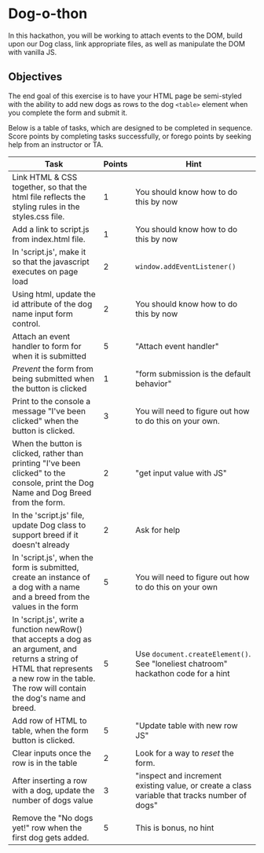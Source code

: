 # Dog-o-thon

In this hackathon, you will be working to attach events to the DOM, build upon our Dog class, link appropriate files, as well as manipulate the DOM with vanilla JS.

## Objectives

The end goal of this exercise is to have your HTML page be semi-styled with the ability to add new dogs as rows to the dog `<table>` element when you complete the form and submit it.

Below is a table of tasks, which are designed to be completed in sequence. Score points by completing tasks successfully, or forego points by seeking help from an instructor or TA.

| Task|      Points   |  Hint |
|----------|-------------|------|
| Link HTML & CSS together, so that the html file reflects the styling rules in the styles.css file. |  1 | You should know how to do this by now |
| Add a link to script.js from index.html file.|    1   | You should know how to do this by now |
| In 'script.js', make it so that the javascript executes on page load | 2 | `window.addEventListener()` |
| Using html, update the id attribute of the dog name input form control.  |    2   | You should know how to do this by now  |
| Attach an event handler to form for when it is submitted  |    5   | "Attach event handler"  |
| _Prevent_ the form from being submitted when the button is clicked |    1   | "form submission is the default behavior" |
| Print to the console a message "I've been clicked" when the button is clicked. |    3   | You will need to figure out how to do this on your own. |
| When the button is clicked, rather than printing "I've been clicked" to the console, print the Dog Name and Dog Breed from the form. |    2   | "get input value with JS" |
| In the 'script.js' file, update Dog class to support breed if it doesn't already |    2   | Ask for help |
| In 'script.js', when the form is submitted, create an instance of a dog with a name and a breed from the values in the form |    5   | You will need to figure out how to do this on your own |
| In 'script.js', write a function newRow() that accepts a dog as an argument, and returns a string of HTML that represents a new row in the table. The row will contain the dog's name and breed. |    5   | Use `document.createElement()`. See "loneliest chatroom" hackathon code for a hint |
| Add row of HTML to table, when the form button is clicked. |    5   | "Update table with new row JS" |
| Clear inputs once the row is in the table |    2   | Look for a way to _reset_ the form.
| After inserting a row with a dog, update the number of dogs value |   3  |  "inspect and increment existing value, or create a class variable that tracks number of dogs"|
| Remove the "No dogs yet!" row when the first dog gets added. | 5 | This is bonus, no hint
